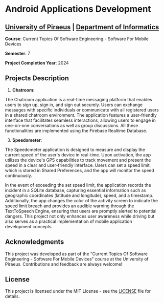 # Android Applications Development

## [University of Piraeus](https://www.unipi.gr/en/home/) | [Department of Informatics](https://cs.unipi.gr/en/)
**Course**: Current Topics Of Software Engineering - Software For Mobile Devices

**Semester**: 7

**Project Completion Year**: 2024

## Projects Description
1. **Chatroom**:

The Chatroom application is a real-time messaging platform that enables users to sign up, sign in, and sign out securely. Users can exchange messages with specific individuals or communicate with all registered users in a shared chatroom environment. The application features a user-friendly interface that facilitates seamless interactions, allowing users to engage in one-on-one conversations as well as group discussions. All these functionalities are implemented using the Firebase Realtime Database.

3. **Speedometer**:

The Speedometer application is designed to measure and display the current speed of the user's device in real-time. Upon activation, the app utilizes the device's GPS capabilities to track movement and present the speed in a clear and user-friendly interface. Users can set a speed limit, which is stored in Shared Preferences, and the app will monitor the speed continuously. 

In the event of exceeding the set speed limit, the application records the incident in a SQLite database, capturing essential information such as geographic coordinates (latitude and longitude), speed, and a timestamp. Additionally, the app changes the color of the activity screen to indicate the speed limit breach and provides an audible warning through the TextToSpeech Engine, ensuring that users are promptly alerted to potential dangers. This project not only enhances user awareness while driving but also serves as a practical implementation of mobile application development concepts.

## Acknowledgments
This project was developed as part of the "Current Topics Of Software Engineering - Software For Mobile Devices" course at the University of Piraeus. Contributions and feedback are always welcome!

## License
This project is licensed under the MIT License - see the [LICENSE](LICENSE) file for details.
